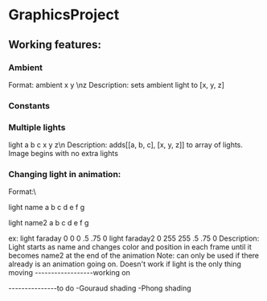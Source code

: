 # GraphicsProject

## Working features:

### Ambient
Format: ambient x y \nz
Description: sets ambient light to [x, y, z]

### Constants

### Multiple lights
light a b c x y z\n
Description: adds[[a, b, c], [x, y, z]] to array of lights. Image begins with no extra lights

### Changing light in animation:
Format:\

light name a b c d e f g

light name2 a b c d e f g

ex:
light faraday 0 0 0 .5 .75 0
light faraday2 0 255 255 .5 .75 0
Description: Light starts as name and changes color and position in each frame until it becomes name2 at the end of the animation
Note: can only be used if there already is an animation going on. Doesn't work if light is the only thing moving
------------------working on

---------------to do
-Gouraud shading
-Phong shading

